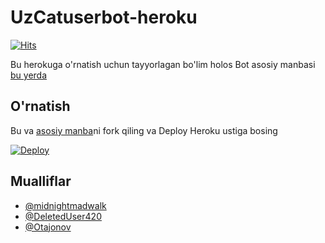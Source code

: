 # UzCatuserbot-heroku
[![Hits](https://hits.seeyoufarm.com/api/count/incr/badge.svg?url=https%3A%2F%2Fgithub.com%2FMr-confused%2Fnekopack&count_bg=%2379C83D&title_bg=%23555555&icon=&icon_color=%23E7E7E7&title=hits&edge_flat=false)](https://hits.seeyoufarm.com)

Bu herokuga o'rnatish uchun tayyorlagan bo'lim holos
Bot asosiy manbasi [bu yerda](https://github.com/cherry-soft/uzcatuserbot)

## O'rnatish

Bu va [asosiy manba](https://github.com/sandy1709/catuserbot)ni fork qiling va Deploy Heroku ustiga bosing

[![Deploy](https://www.herokucdn.com/deploy/button.svg)](https://heroku.com/deploy)

## Mualliflar
   - [@midnightmadwalk](https://t.me/midnightmadwalk)
   - [@DeletedUser420](https://t.me/DeletedUser420)
   - [@Otajonov](https://t.me/mr_alie_n)
